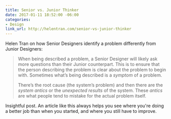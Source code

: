 ```yaml
---
title: Senior vs. Junior Thinker
date: 2017-01-11 18:52:00 -06:00
categories:
- Design
link_url: http://helentran.com/senior-vs-junior-thinker
---
```


Helen Tran on how Senior Designers identify a problem differently from Junior Designers:

> When being described a problem, a Senior Designer will likely ask more questions than their Junior counterpart. This is to ensure that the person describing the problem is clear about the problem to begin with. Sometimes what’s being described is a *symptom* of a problem.
>
> There’s the root cause (the system’s problem) and then there are the *system antics* or the *unexpected results* of the system. These *antics* are what people tend to mistake for the actual problem itself.

Insightful post. An article like this always helps you see where you're doing a better job than when you started, and where you still have to improve.
